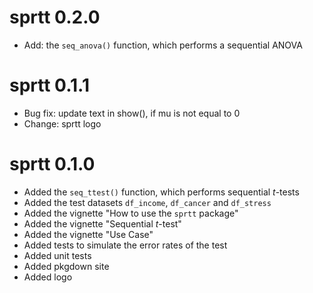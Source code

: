 # sprtt 0.2.0
-   Add: the `seq_anova()` function, which performs a sequential ANOVA

# sprtt 0.1.1
-   Bug fix: update text in show(), if mu is not equal to 0
-   Change: sprtt logo


# sprtt 0.1.0

-   Added the `seq_ttest()` function, which performs sequential *t*-tests
-   Added the test datasets `df_income`, `df_cancer` and `df_stress`
-   Added the vignette "How to use the `sprtt` package"
-   Added the vignette "Sequential *t*-test"
-   Added the vignette "Use Case"
-   Added tests to simulate the error rates of the test
-   Added unit tests
-   Added pkgdown site
-   Added logo
